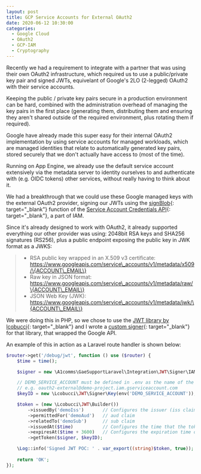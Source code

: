 ```yaml
---
layout: post
title: GCP Service Accounts for External OAuth2
date: 2020-06-12 10:30:00
categories:
  - Google Cloud
  - OAuth2
  - GCP-IAM
  - Cryptography
---
```


Recently we had a requirement to integrate with a partner that was using their own OAuth2 infrastructure, which required us to use a public/private key pair and signed JWTs, equivelant of Google's 2LO (2-legged) OAuth2 with their service accounts.

Keeping the public / private key pairs secure in a production environment can be hard, combined with the administration overhead of managing the key pairs in the first place (generating them, distributing them and ensuring they aren't shared outside of the required environment, plus rotating them if required).

Google have already made this super easy for their internal OAuth2 implementation by using service accounts for managed workloads, which are managed identities that relate to automatically generated key pairs, stored securely that we don't actually have access to (most of the time).

Running on App Engine, we already use the default service account extensively via the metadata server to identity ourselves to and authenticate with (e.g. OIDC tokens) other services, without really having to think about it.

We had a breakthrough that we could use these Google managed keys with the external OAuth2 provider, signing our JWTs using the [signBlob](https://cloud.google.com/iam/docs/reference/credentials/rest/v1/projects.serviceAccounts/signBlob){: target="_blank"} function of the [Service Account Credentials API](https://cloud.google.com/iam/docs/reference/credentials/rest/v1/projects.serviceAccounts){: target="_blank"}, a part of IAM.

Since it's already designed to work with OAuth2, it already supported everything our other provider was using: 2048bit RSA keys and SHA256 signatures (RS256), plus a public endpoint exposing the public key in JWK format as a JWKS:

> * RSA public key wrapped in an X.509 v3 certificate: https://www.googleapis.com/service\_accounts/v1/metadata/x509/\{ACCOUNT\_EMAIL\}
> * Raw key in JSON format: https://www.googleapis.com/service\_accounts/v1/metadata/raw/\{ACCOUNT\_EMAIL\}
> * JSON Web Key (JWK): https://www.googleapis.com/service\_accounts/v1/metadata/jwk/\{ACCOUNT\_EMAIL\}

We were doing this in PHP, so we chose to use the [JWT library by lcobucci](https://github.com/lcobucci/jwt){: target="_blank"} and I wrote a [custom signer](https://github.com/a1comms/GaeSupportLaravel/blob/php72-laravel55/src/A1comms/GaeSupportLaravel/Integration/JWT/Signer/IAMSigner.php){: target="_blank"} for that library, that wrapped the Google API.

An example of this in action as a Laravel route handler is shown below:

```php
$router->get('/debug/jwt', function () use ($router) {
    $time = time();

    $signer = new \A1comms\GaeSupportLaravel\Integration\JWT\Signer\IAMSigner();

    // DEMO_SERVICE_ACCOUNT must be defined in .env as the name of the service account,
    // e.g. oauth2-external@demo-project.iam.gserviceaccount.com
    $keyID = new \Lcobucci\JWT\Signer\Key(env('DEMO_SERVICE_ACCOUNT'));

    $token = (new \Lcobucci\JWT\Builder())
        ->issuedBy('demoIss')       // Configures the issuer (iss claim)
        ->permittedFor('demoAud')   // aud claim
        ->relatedTo('demoSub')      // sub claim
        ->issuedAt($time)           // Configures the time that the token was issue (iat claim)
        ->expiresAt($time + 3600)   // Configures the expiration time of the token (exp claim)
        ->getToken($signer, $keyID);

    \Log::info('Signed JWT POC: ' . var_export((string)$token, true));
    
    return 'OK';
});
```